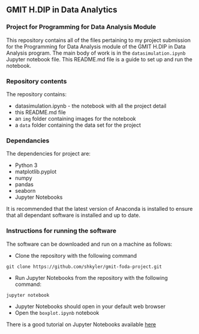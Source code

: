 ## GMIT H.DIP in Data Analytics
### Project for Programming for Data Analysis Module

This repository contains all of the files pertaining to my project submission for the Programming for Data Analysis module of the GMIT H.DIP in Data Analysis program. The main body of work is in the `datasimulation.ipynb` Jupyter notebook file. This README.md file is a guide to set up and run the notebook.

### Repository contents

The repository contains:
* datasimulation.ipynb - the notebook with all the project detail
* this README.md file
* an `img` folder containing images for the notebook
* a `data` folder containing the data set for the project

### Dependancies

The dependencies for project are:
* Python 3
* matplotlib.pyplot
* numpy
* pandas
* seaborn
* Jupyter Notebooks

It is recommended that the latest version of Anaconda is installed to ensure that all dependant software is installed and up to date.

### Instructions for running the software

The software can be downloaded and run on a machine as follows:

* Clone the repository with the following command
```
git clone https://github.com/shkyler/gmit-foda-project.git
```
* Run Jupyter Notebooks from the repository with the following command:
```
jupyter notebook
```
* Jupyter Notebooks should open in your default web browser
* Open the `boxplot.ipynb` notebook

There is a good tutorial on Jupyter Notebooks available [here](https://www.dataquest.io/blog/jupyter-notebook-tutorial/)
